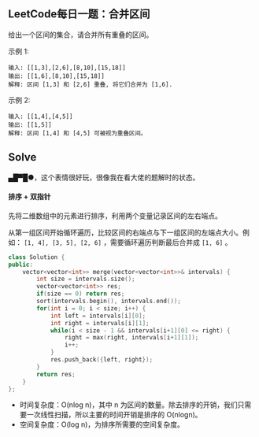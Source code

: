 ## LeetCode每日一题：合并区间

给出一个区间的集合，请合并所有重叠的区间。

示例 1:

```
输入: [[1,3],[2,6],[8,10],[15,18]]
输出: [[1,6],[8,10],[15,18]]
解释: 区间 [1,3] 和 [2,6] 重叠, 将它们合并为 [1,6].
```

示例 2:

```
输入: [[1,4],[4,5]]
输出: [[1,5]]
解释: 区间 [1,4] 和 [4,5] 可被视为重叠区间。
```



## Solve

▄█▀█●，这个表情很好玩，很像我在看大佬的题解时的状态。

#### 排序 + 双指针

先将二维数组中的元素进行排序，利用两个变量记录区间的左右端点。

从第一组区间开始循环遍历，比较区间的右端点与下一组区间的左端点大小。例如： `[1, 4], [3, 5], [2, 6]` ，需要循环遍历判断最后合并成 `[1, 6]` 。

```c++
class Solution {
public:
    vector<vector<int>> merge(vector<vector<int>>& intervals) {
        int size = intervals.size();
        vector<vector<int>> res;
        if(size == 0) return res;
        sort(intervals.begin(), intervals.end());
        for(int i = 0; i < size; i++) {
            int left = intervals[i][0];
            int right = intervals[i][1];
            while(i < size - 1 && intervals[i+1][0] <= right) {
                right = max(right, intervals[i+1][1]);
                i++;
            }
            res.push_back({left, right});
        }
        return res;
    }
};
```

* 时间复杂度：O(nlog n)，其中 n 为区间的数量。除去排序的开销，我们只需要一次线性扫描，所以主要的时间开销是排序的 O(nlogn)。
* 空间复杂度：O(log n)，为排序所需要的空间复杂度。

